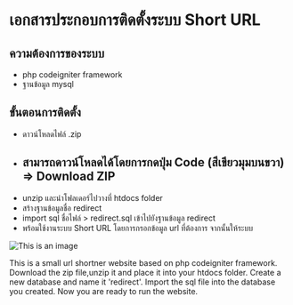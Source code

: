 # เอกสารประกอบการติดตั้งระบบ Short URL 

## ความต้องการของระบบ

- php codeigniter framework
- ฐานข้อมูล mysql

## ขั้นตอนการติดตั้ง
- ดาวน์โหลดไฟล์ .zip 
- ## สามารถดาวน์โหลดได้โดยการกดปุ่ม Code (สีเขียวมุมบนขวา) => Download ZIP
- unzip และนำโฟลเดอร์ไปวางที่ htdocs folder
- สร้างฐานข้อมูลชื่อ redirect
- import sql ชื่อไฟล์ > redirect.sql เข้าไปยังฐานข้อมูล redirect
- พร้อมใช้งานระบบ Short URL โดยการกรอกข้อมูล url ที่ต้องการ จากนั้นให้ระบบ


![This is an image](https://myoctocat.com/assets/images/base-octocat.svg)

This is a small url shortner website based on php codeigniter framework.
Download the zip file,unzip it and place it into your htdocs folder.
Create a new database and name it 'redirect'.
Import the sql file into the database you created.
Now you are ready to run the website.


